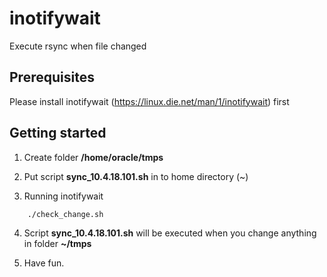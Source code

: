 # inotifywait
Execute rsync when file changed

## Prerequisites

Please install inotifywait (https://linux.die.net/man/1/inotifywait) first


## Getting started

1. Create folder **/home/oracle/tmps**

2. Put script **sync_10.4.18.101.sh** in to home directory (~)

3. Running inotifywait
```bash
	./check_change.sh
```
4. Script **sync_10.4.18.101.sh** will be executed when you change anything in folder **~/tmps** 

5. Have fun.
